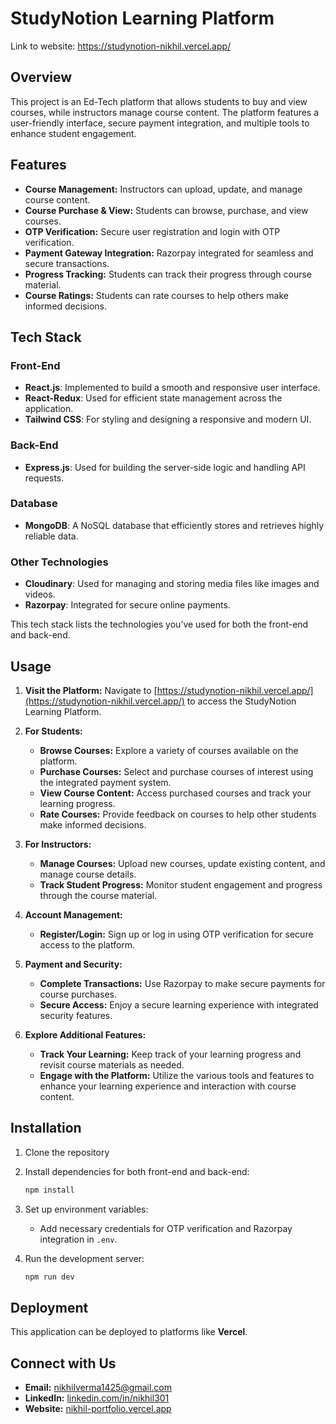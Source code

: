 # StudyNotion Learning Platform

Link to website: https://studynotion-nikhil.vercel.app/

## Overview

This project is an Ed-Tech platform that allows students to buy and view courses, while instructors manage course content. The platform features a user-friendly interface, secure payment integration, and multiple tools to enhance student engagement.


## Features

- **Course Management:** Instructors can upload, update, and manage course content.
- **Course Purchase & View:** Students can browse, purchase, and view courses.
- **OTP Verification:** Secure user registration and login with OTP verification.
- **Payment Gateway Integration:** Razorpay integrated for seamless and secure transactions.
- **Progress Tracking:** Students can track their progress through course material.
- **Course Ratings:** Students can rate courses to help others make informed decisions.


## Tech Stack

### Front-End
- **React.js**: Implemented to build a smooth and responsive user interface.
- **React-Redux**: Used for efficient state management across the application.
- **Tailwind CSS**: For styling and designing a responsive and modern UI.

### Back-End
- **Express.js**: Used for building the server-side logic and handling API requests.

### Database
- **MongoDB**: A NoSQL database that efficiently stores and retrieves highly reliable data.

### Other Technologies
- **Cloudinary**: Used for managing and storing media files like images and videos.
- **Razorpay**: Integrated for secure online payments.
  

This tech stack lists the technologies you’ve used for both the front-end and back-end.


## Usage

1. **Visit the Platform:**
   Navigate to [https://studynotion-nikhil.vercel.app/](https://studynotion-nikhil.vercel.app/) to access the StudyNotion Learning Platform.

2. **For Students:**
   - **Browse Courses:** Explore a variety of courses available on the platform.
   - **Purchase Courses:** Select and purchase courses of interest using the integrated payment system.
   - **View Course Content:** Access purchased courses and track your learning progress.
   - **Rate Courses:** Provide feedback on courses to help other students make informed decisions.

3. **For Instructors:**
   - **Manage Courses:** Upload new courses, update existing content, and manage course details.
   - **Track Student Progress:** Monitor student engagement and progress through the course material.

4. **Account Management:**
   - **Register/Login:** Sign up or log in using OTP verification for secure access to the platform.

5. **Payment and Security:**
   - **Complete Transactions:** Use Razorpay to make secure payments for course purchases.
   - **Secure Access:** Enjoy a secure learning experience with integrated security features.

6. **Explore Additional Features:**
   - **Track Your Learning:** Keep track of your learning progress and revisit course materials as needed.
   - **Engage with the Platform:** Utilize the various tools and features to enhance your learning experience and interaction with course content.


## Installation

1. Clone the repository
2. Install dependencies for both front-end and back-end:
   ```bash
   npm install
   ```
3. Set up environment variables:
   - Add necessary credentials for OTP verification and Razorpay integration in `.env`.

4. Run the development server:
   ```bash
   npm run dev
   ```

## Deployment

This application can be deployed to platforms like **Vercel**.

## Connect with Us

- **Email:** [nikhilverma1425@gmail.com](mailto:nikhilverma1425@gmail.com)
- **LinkedIn:** [linkedin.com/in/nikhil301](https://www.linkedin.com/in/nikhil301/)
- **Website:** [nikhil-portfolio.vercel.app](https://nikhilx24-portfolio.vercel.app/)
